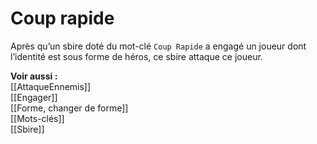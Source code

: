 # Coup rapide
Après qu’un sbire doté du mot-clé `Coup Rapide` a engagé un joueur dont l’identité est sous forme de héros, ce sbire attaque ce joueur.

**Voir aussi :**  
[[AttaqueEnnemis]]  
[[Engager]]  
[[Forme, changer de forme]]  
[[Mots-clés]]  
[[Sbire]]